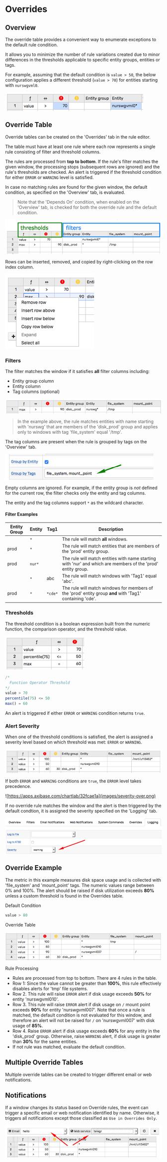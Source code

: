 # Overrides

## Overview

The override table provides a convenient way to enumerate exceptions to the default rule condition.

It allows you to minimize the number of rule variations created due to minor differences in the thresholds applicable to specific entity groups, entities or tags.

For example, assuming that the default condition is `value > 50`, the below configuration applies a different threshold (`value > 70`) for entities starting with `nurswgvml0`.

![](images/rule-row.png)

## Override Table

Override tables can be created on the 'Overrides' tab in the rule editor.

The table must have at least one rule where each row represents a single rule consisting of filter and threshold columns.

The rules are processed from **top to bottom**. If the rule's filter matches the given window, the processing stops (subsequent rows are ignored) and the rule's thresholds are checked. An alert is triggered if the threshold condition for either `ERROR` or `WARNING` level is satisfied.

In case no matching rules are found for the given window, the default condition, as specified on the 'Overview' tab, is evaluated.

> Note that the 'Depends On' condition, when enabled on the 'Overview' tab, is checked for both the override rule and the default condition.

![](images/override-columns.png)

Rows can be inserted, removed, and copied by right-clicking on the row index column.

![](images/override-row-control.png)

### Filters

The filter matches the window if it satisfies **all** filter columns including:

- Entity group column
- Entity column
- Tag columns (optional)

![](images/override-rule-filter.png)

> In the example above, the rule matches entities with name starting with 'nurswg' that are members of the 'disk_prod' group and applies only to windows with  tag 'file_system' equal '/tmp'.

The tag columns are present when the rule is grouped by tags on the 'Overview' tab.

![](images/override-tag-columns-group.png)

Empty columns are ignored. For example, if the entity group is _not_ defined for the current row, the filter checks only the entity and tag columns.

The entity and the tag columns support `*` as the wildcard character.

#### Filter Examples

| Entity Group | Entity | Tag1 | Description |
|---|---|---|---|
| | `*` | | The rule will match **all** windows.|
| prod | `*` | | The rule will match entities that are members of the 'prod' entity group.|
| prod | `nur*`| | The rule will match entities with name starting with 'nur' and which are members of the 'prod' entity group.|
|  | `*` | abc | The rule will match windows with 'Tag1' equal 'abc'.|
| prod | `*` | `*cde*` | The rule will match windows for members of the 'prod' entity group **and** with 'Tag1' containing 'cde'.|

### Thresholds

The threshold condition is a boolean expression built from the numeric function, the comparison operator, and the threshold value.

![](images/override-operators.png)

```javascript
/*
  Function Operator Threshold
*/
value > 70
percentile(75) <= 50
max() = 60
```

An alert is triggered if either `ERROR` or `WARNING` condition returns `true`.

### Alert Severity

When one of the threshold conditions is satisfied, the alert is assigned a severity level based on which threshold was met: `ERROR` or `WARNING`.

![](images/severity-rule.png)

If both `ERROR` and `WARNING` conditions are `true`, the `ERROR` level takes precedence.

![https://apps.axibase.com/chartlab/32fcae1a](images/severity-over.png)

If no override rule matches the window and the alert is then triggered by the default condtion, it is assigned the severity specified on the 'Logging' tab.

![](images/logging-severity.png)


## Override Example

The metric in this example measures disk space usage and is collected with 'file_system' and 'mount_point' tags. The numeric values range between 0% and 100%. The alert should be raised if disk utilization exceeds **80%** unless a custom threshold is found in the Overrides table.

Default Condition

```java
value > 80
```

Override Table

![](images/override-example.png)

Rule Processing

* Rules are processed from top to bottom. There are 4 rules in the table.
* Row 1: Since the value cannot be greater than **100%**, this rule effectively disables alerts for 'tmp' file systems.
* Row 2. This rule will raise `ERROR` alert if disk usage exceeds **50%** for entity 'nurswgvml010'.
* Row 3. This rule will raise `ERROR` alert if disk usage on `/` mount point exceeds **90%** for entity 'nurswgvml007'. Note that once a rule is matched, the default condition is not evaluated for this window, and therefore an alert will not be raised for `/` on 'nurswgvml007' with disk usage of **85%**.
* Row 4. Raise `ERROR` alert if disk usage exceeds **60%** for any entity in the 'disk_prod' group. Otherwise, raise `WARNING` alert, if disk usage is greater than **30%** for the same entities.
* If not rule was matched, evaluate the default condition.

## Multiple Override Tables

Multiple override tables can be created to trigger different email or web notifications.


## Notifications

If a window changes its status based on Override rules, the event can trigger a specific email or web notification identified by name. Otherwise, it triggers all notifications except those classified as `Use in Overrides Only`.

![](images/override-notification.png)

